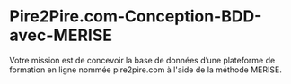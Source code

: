 # Pire2Pire.com-Conception-BDD-avec-MERISE

Votre mission est de concevoir la base de données d’une plateforme de formation en ligne nommée pire2pire.com à l'aide de la méthode MERISE.
